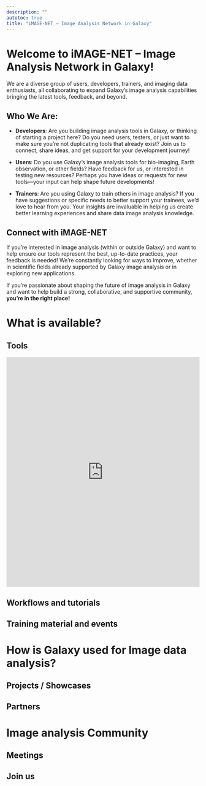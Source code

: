 ```yaml
---
description: ""
autotoc: true
title: "iMAGE-NET – Image Analysis Network in Galaxy"
---
```


<slot name="/community/sig/common_linkbox" />

# Welcome to iMAGE-NET – Image Analysis Network in Galaxy!

We are a diverse group of users, developers, trainers, and imaging data enthusiasts, all collaborating to expand Galaxy’s image analysis capabilities bringing the latest tools, feedback, and beyond.

## Who We Are:

- **Developers**: Are you building image analysis tools in Galaxy, or thinking of starting a project here? Do you need users, testers, or just want to make sure you’re not duplicating tools that already exist? Join us to connect, share ideas, and get support for your development journey!

- **Users**: Do you use Galaxy’s image analysis tools for bio-imaging, Earth observation, or other fields? Have feedback for us, or interested in testing new resources? Perhaps you have ideas or requests for new tools—your input can help shape future developments!

- **Trainers**: Are you using Galaxy to train others in image analysis? If you have suggestions or specific needs to better support your trainees, we’d love to hear from you. Your insights are invaluable in helping us create better learning experiences and share data image analysis knowledge. 

##  Connect with iMAGE-NET

If you’re interested in image analysis (within or outside Galaxy) and want to help ensure our tools represent the best, up-to-date practices, your feedback is needed! We’re constantly looking for ways to improve, whether in scientific fields already supported by Galaxy image analysis or in exploring new applications.

If you’re passionate about shaping the future of image analysis in Galaxy and want to help build a strong, collaborative, and supportive community, **you’re in the right place!**

# What is available?


## Tools


<iframe
  id="inlineFrameExample"
  title="Image analysis related tools"
  width="100%"
  height="600"
  frameBorder="0"
  src="https://galaxyproject.github.io/galaxy_codex/imaging/">
</iframe>


## Workflows and tutorials


## Training material and events

# How is Galaxy used for Image data analysis?

## Projects / Showcases

## Partners

# Image analysis Community

## Meetings

## Join us

